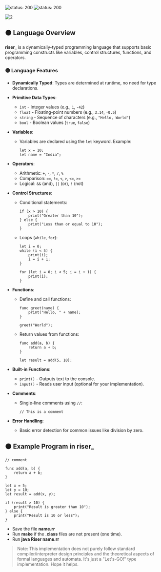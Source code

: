 <!-- ![riser_lang](https://github.com/user-attachments/assets/85e9b1b6-c763-4160-a530-299843639079) -->
![status: 200](https://img.shields.io/badge/status-active-green)
![status: 200](https://img.shields.io/badge/environment-windows-blue)

![2](https://github.com/user-attachments/assets/c44d0653-44e4-4e2f-ae97-76e3a21bd835)

## 🟠 **Language Overview**

**riser_** is a dynamically-typed programming language that supports basic programming constructs like variables, control structures, functions, and operators.

### 🟡 **Language Features**

- **Dynamically Typed**: Types are determined at runtime, no need for type declarations.
- **Primitive Data Types**:
  - `int` - Integer values (e.g., `1`, `-42`)
  - `float` - Floating-point numbers (e.g., `3.14`, `-0.5`)
  - `string` - Sequence of characters (e.g., `"Hello, World"`)
  - `bool` - Boolean values (`true`, `false`)
- **Variables**: 
  - Variables are declared using the `let` keyword. Example:
    ```plaintext
    let x = 10;
    let name = "India";
    ```

- **Operators**:
  - Arithmetic: `+`, `-`, `*`, `/`, `%`
  - Comparison: `==`, `!=`, `<`, `>`, `<=`, `>=`
  - Logical: `&&` (and), `||` (or), `!` (not)

- **Control Structures**:
  - Conditional statements:
    ```plaintext
    if (x > 10) {
        print("Greater than 10");
    } else {
        print("Less than or equal to 10");
    }
    ```
  - Loops (`while`, `for`):
    ```plaintext
    let i = 0;
    while (i < 5) {
        print(i);
        i = i + 1;
    }
    
    for (let i = 0; i < 5; i = i + 1) {
        print(i);
    }
    ```

- **Functions**:
  - Define and call functions:
    ```plaintext
    func greet(name) {
        print("Hello, " + name);
    }

    greet("World");
    ```
  - Return values from functions:
    ```plaintext
    func add(a, b) {
        return a + b;
    }

    let result = add(5, 10);
    ```

- **Built-in Functions**:
  - `print()` - Outputs text to the console.
  - `input()` - Reads user input (optional for your implementation).

- **Comments**:
  - Single-line comments using `//`:
    ```plaintext
    // This is a comment
    ```

- **Error Handling**:
  - Basic error detection for common issues like division by zero.

## 🟠 **Example Program in riser_**

```plaintext
// comment

func add(a, b) {
    return a + b;
}

let x = 5;
let y = 10;
let result = add(x, y);

if (result > 10) {
    print("Result is greater than 10");
} else {
    print("Result is 10 or less");
}
```
- Save the file **name.rr**
- Run **make** if the **.class** files are not present (one time).
- Run **java Riser name.rr**


> Note: This implementation does not purely follow standard compiler/interpreter design principles and the theoretical aspects of formal languages and automata. It's just a "Let's-GO!" type implementation. Hope it helps.